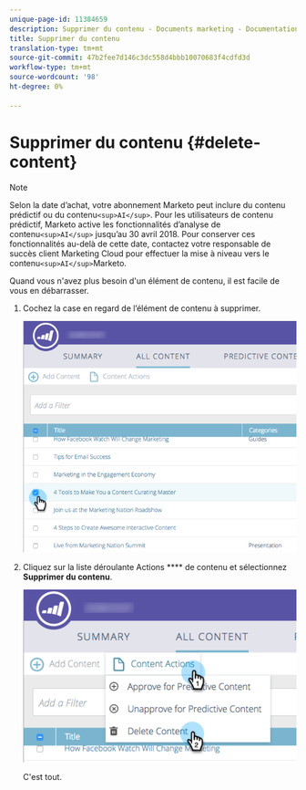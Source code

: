 ```yaml
---
unique-page-id: 11384659
description: Supprimer du contenu - Documents marketing - Documentation du produit
title: Supprimer du contenu
translation-type: tm+mt
source-git-commit: 47b2fee7d146c3dc558d4bbb10070683f4cdfd3d
workflow-type: tm+mt
source-wordcount: '98'
ht-degree: 0%

---
```



# Supprimer du contenu {#delete-content}

>[!NOTE]
>
>Selon la date d’achat, votre abonnement Marketo peut inclure du contenu prédictif ou du contenu`<sup>AI</sup>`. Pour les utilisateurs de contenu prédictif, Marketo active les fonctionnalités d’analyse de contenu`<sup>AI</sup>` jusqu’au 30 avril 2018. Pour conserver ces fonctionnalités au-delà de cette date, contactez votre responsable de succès client Marketing Cloud pour effectuer la mise à niveau vers le contenu`<sup>AI</sup>`Marketo.

Quand vous n&#39;avez plus besoin d&#39;un élément de contenu, il est facile de vous en débarrasser.

1. Cochez la case en regard de l’élément de contenu à supprimer.

   ![](assets/image2017-10-3-9-3a8-3a39.png)

1. Cliquez sur la liste déroulante Actions **** de contenu et sélectionnez **Supprimer du contenu**.

   ![](assets/image2017-10-3-9-3a9-3a12.png)

   C&#39;est tout.

